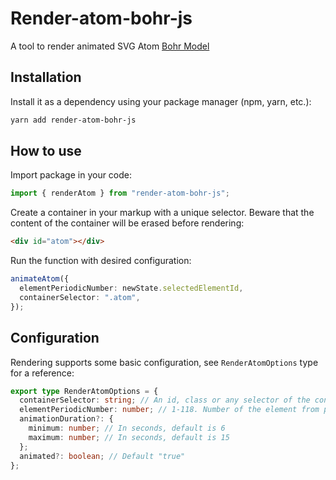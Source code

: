 # Render-atom-bohr-js

A tool to render animated SVG Atom [Bohr Model](https://en.wikipedia.org/wiki/Bohr_model)

## Installation

Install it as a dependency using your package manager (npm, yarn, etc.):

```sh
yarn add render-atom-bohr-js
```

## How to use

Import package in your code:

```ts
import { renderAtom } from "render-atom-bohr-js";
```

Create a container in your markup with a unique selector. Beware that the content of the container will be erased before rendering:

```html
<div id="atom"></div>
```

Run the function with desired configuration:

```ts
animateAtom({
  elementPeriodicNumber: newState.selectedElementId,
  containerSelector: ".atom",
});
```

## Configuration

Rendering supports some basic configuration, see `RenderAtomOptions` type for a reference:

```ts
export type RenderAtomOptions = {
  containerSelector: string; // An id, class or any selector of the container that will contain svg
  elementPeriodicNumber: number; // 1-118. Number of the element from periodic table
  animationDuration?: {
    minimum: number; // In seconds, default is 6
    maximum: number; // In seconds, default is 15
  };
  animated?: boolean; // Default "true"
};
```
